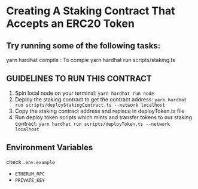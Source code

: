 # Creating A Staking Contract That Accepts an ERC20 Token

## Try running some of the following tasks:
yarn hardhat compile : To compie
yarn hardhat run scripts/staking.ts

## GUIDELINES TO RUN THIS CONTRACT
1. Spin local node on your terminal: `yarn hardhat run node` 
2. Deploy the staking contract to get the contract address: `yarn hardhat run scripts/deployStakingContract.ts --network localhost`
3. Copy the staking contract address and replace in deployToken.ts file
4. Run deploy token scripts which mints and transfer tokens to our staking contract: `yarn hardhat run scripts/deployToken.ts --network localhost` 


## Environment Variables 
check `.env.example`
- `ETHERUM_RPC`
- `PRIVATE_KEY`